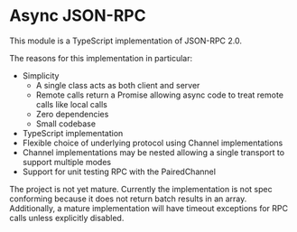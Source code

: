 # Async JSON-RPC

This module is a TypeScript implementation of JSON-RPC 2.0.

The reasons for this implementation in particular:

 * Simplicity
    - A single class acts as both client and server
    - Remote calls return a Promise allowing async code to treat remote calls like local calls
    - Zero dependencies
    - Small codebase
 * TypeScript implementation
 * Flexible choice of underlying protocol using Channel implementations
 * Channel implementations may be nested allowing a single transport to support multiple modes
 * Support for unit testing RPC with the PairedChannel

The project is not yet mature. Currently the implementation is not spec conforming because it does not return batch results in an array. Additionally, a mature implementation will have timeout exceptions for RPC calls unless explicitly disabled.